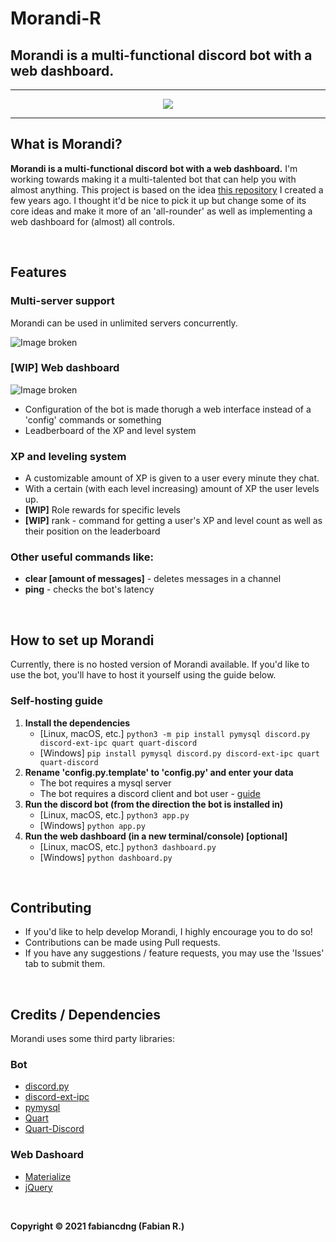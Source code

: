 # Morandi-R
## Morandi is a multi-functional discord bot with a web dashboard.

---

<p align="center" style="border-radius: 100%;"><img src="https://cdn.discordapp.com/avatars/584108228523065387/f762ac9bbf11dcaa6a1db8b5c6fc358d.png?size=256"></p>

---

## What is Morandi?
**Morandi is a multi-functional discord bot with a web dashboard.**
I'm working towards making it a multi-talented bot that can help you with almost anything.
This project is based on the idea [this repository](https://github.com/fabiancdng/Morandi) I created a few years ago. I thought it'd be nice to pick it up but change some of its core ideas and make it more of an 'all-rounder' as well as implementing a web dashboard for (almost) all controls.

<br>

## Features
### Multi-server support
Morandi can be used in unlimited servers concurrently.

![Image broken](https://github.com/fabiancdng/Morandi-R/blob/master/assets/guild-dashboard.png?raw=true)

### **[WIP]** Web dashboard

![Image broken](https://github.com/fabiancdng/Morandi-R/blob/master/assets/dashboard.png?raw=true)

* Configuration of the bot is made thorugh a web interface instead of a 'config' commands or something
* Leadberboard of the XP and level system

### XP and leveling system
* A customizable amount of XP is given to a user every minute they chat.
* With a certain (with each level increasing) amount of XP the user levels up.
* **[WIP]** Role rewards for specific levels
* **[WIP]** rank - command for getting a user's XP and level count as well as their position on the leaderboard
### Other useful commands like:
* **clear [amount of messages]** - deletes messages in a channel
* **ping** - checks the bot's latency

<br>

## How to set up Morandi
Currently, there is no hosted version of Morandi available. If you'd like to use the bot, you'll have to host it yourself using the guide below.
### Self-hosting guide
1. **Install the dependencies**
    + [Linux, macOS, etc.] ```python3 -m pip install pymysql discord.py discord-ext-ipc quart quart-discord```
    + [Windows] ```pip install pymysql discord.py discord-ext-ipc quart quart-discord```
2. **Rename 'config.py.template' to 'config.py' and enter your data**
    + The bot requires a mysql server
    + The bot requires a discord client and bot user - [guide](https://discordpy.readthedocs.io/en/latest/discord.html)
3. **Run the discord bot (from the direction the bot is installed in)**
    + [Linux, macOS, etc.] ```python3 app.py```
    + [Windows] ```python app.py```
4. **Run the web dashboard (in a new terminal/console) [optional]**
    + [Linux, macOS, etc.] ```python3 dashboard.py```
    + [Windows] ```python dashboard.py```

<br>

## Contributing
* If you'd like to help develop Morandi, I highly encourage you to do so!
* Contributions can be made using Pull requests.
* If you have any suggestions / feature requests, you may use the 'Issues' tab to submit them.

<br>

## Credits / Dependencies
Morandi uses some third party libraries:  
### Bot
* [discord.py](https://github.com/Rapptz/discord.py)
* [discord-ext-ipc](https://github.com/Ext-Creators/discord-ext-ipc)
* [pymysql](https://github.com/PyMySQL/PyMySQL)
* [Quart](https://github.com/xutaoding/quart)
* [Quart-Discord](https://github.com/jnawk/Quart-Discord)
### Web Dashoard
* [Materialize](https://materializecss.com/)
* [jQuery](https://jquery.com/)

<br>

**Copyright © 2021 fabiancdng (Fabian R.)**
  